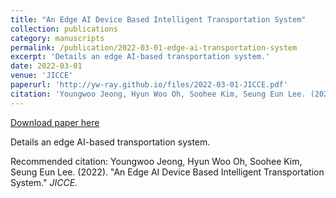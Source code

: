 ```yaml
---
title: "An Edge AI Device Based Intelligent Transportation System"
collection: publications
category: manuscripts
permalink: /publication/2022-03-01-edge-ai-transportation-system
excerpt: 'Details an edge AI-based transportation system.'
date: 2022-03-01
venue: 'JICCE'
paperurl: 'http://yw-ray.github.io/files/2022-03-01-JICCE.pdf'
citation: 'Youngwoo Jeong, Hyun Woo Oh, Soohee Kim, Seung Eun Lee. (2022). &quot;An Edge AI Device Based Intelligent Transportation System.&quot; <i>JICCE</i>.'
---
```


<a href='http://yw-ray.github.io/files/2022-03-01-JICCE.pdf'>Download paper here</a>

Details an edge AI-based transportation system.

Recommended citation: Youngwoo Jeong, Hyun Woo Oh, Soohee Kim, Seung Eun Lee. (2022). "An Edge AI Device Based Intelligent Transportation System." <i>JICCE</i>.
